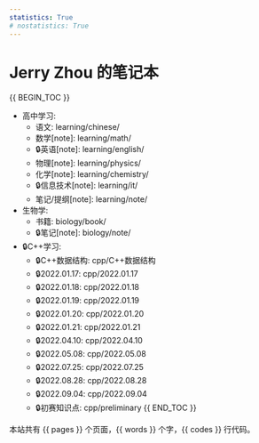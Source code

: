 ```yaml
---
statistics: True
# nostatistics: True
---
```

# Jerry Zhou 的笔记本

{{ BEGIN_TOC }}
- 高中学习:
    - 语文: learning/chinese/
    - 数学[note]: learning/math/
    - 🔒英语[note]: learning/english/
    - 物理[note]: learning/physics/
    - 化学[note]: learning/chemistry/
    - 🔒信息技术[note]: learning/it/
    - 笔记/提纲[note]: learning/note/
- 生物学:
    - 书籍: biology/book/
    - 🔒笔记[note]: biology/note/
- 🔒C++学习: 
    - 🔒C++数据结构: cpp/C++数据结构
    - 🔒2022.01.17: cpp/2022.01.17
    - 🔒2022.01.18: cpp/2022.01.18
    - 🔒2022.01.19: cpp/2022.01.19
    - 🔒2022.01.20: cpp/2022.01.20
    - 🔒2022.01.21: cpp/2022.01.21
    - 🔒2022.04.10: cpp/2022.04.10
    - 🔒2022.05.08: cpp/2022.05.08
    - 🔒2022.07.25: cpp/2022.07.25
    - 🔒2022.08.28: cpp/2022.08.28
    - 🔒2022.09.04: cpp/2022.09.04
    - 🔒初赛知识点: cpp/preliminary
{{ END_TOC }}

本站共有 {{ pages }} 个页面，{{ words }} 个字，{{ codes }} 行代码。